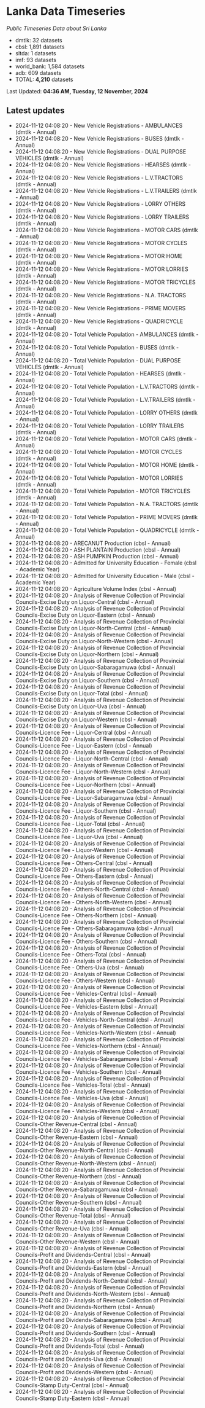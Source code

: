 # Lanka Data Timeseries
*Public Timeseries Data about Sri Lanka*

* dmtlk: 32 datasets
* cbsl: 1,891 datasets
* sltda: 1 datasets
* imf: 93 datasets
* world_bank: 1,584 datasets
* adb: 609 datasets
* TOTAL: **4,210** datasets

Last Updated: **04:36 AM, Tuesday, 12 November, 2024**

## Latest updates

* 2024-11-12 04:08:20 - New Vehicle Registrations - AMBULANCES (dmtlk - Annual)
* 2024-11-12 04:08:20 - New Vehicle Registrations - BUSES (dmtlk - Annual)
* 2024-11-12 04:08:20 - New Vehicle Registrations - DUAL PURPOSE VEHICLES (dmtlk - Annual)
* 2024-11-12 04:08:20 - New Vehicle Registrations - HEARSES (dmtlk - Annual)
* 2024-11-12 04:08:20 - New Vehicle Registrations - L.V.TRACTORS (dmtlk - Annual)
* 2024-11-12 04:08:20 - New Vehicle Registrations - L.V.TRAILERS (dmtlk - Annual)
* 2024-11-12 04:08:20 - New Vehicle Registrations - LORRY OTHERS (dmtlk - Annual)
* 2024-11-12 04:08:20 - New Vehicle Registrations - LORRY TRAILERS (dmtlk - Annual)
* 2024-11-12 04:08:20 - New Vehicle Registrations - MOTOR CARS (dmtlk - Annual)
* 2024-11-12 04:08:20 - New Vehicle Registrations - MOTOR CYCLES (dmtlk - Annual)
* 2024-11-12 04:08:20 - New Vehicle Registrations - MOTOR HOME (dmtlk - Annual)
* 2024-11-12 04:08:20 - New Vehicle Registrations - MOTOR LORRIES (dmtlk - Annual)
* 2024-11-12 04:08:20 - New Vehicle Registrations - MOTOR TRICYCLES (dmtlk - Annual)
* 2024-11-12 04:08:20 - New Vehicle Registrations - N.A. TRACTORS (dmtlk - Annual)
* 2024-11-12 04:08:20 - New Vehicle Registrations - PRIME MOVERS (dmtlk - Annual)
* 2024-11-12 04:08:20 - New Vehicle Registrations - QUADRICYCLE (dmtlk - Annual)
* 2024-11-12 04:08:20 - Total Vehicle Population - AMBULANCES (dmtlk - Annual)
* 2024-11-12 04:08:20 - Total Vehicle Population - BUSES (dmtlk - Annual)
* 2024-11-12 04:08:20 - Total Vehicle Population - DUAL PURPOSE VEHICLES (dmtlk - Annual)
* 2024-11-12 04:08:20 - Total Vehicle Population - HEARSES (dmtlk - Annual)
* 2024-11-12 04:08:20 - Total Vehicle Population - L.V.TRACTORS (dmtlk - Annual)
* 2024-11-12 04:08:20 - Total Vehicle Population - L.V.TRAILERS (dmtlk - Annual)
* 2024-11-12 04:08:20 - Total Vehicle Population - LORRY OTHERS (dmtlk - Annual)
* 2024-11-12 04:08:20 - Total Vehicle Population - LORRY TRAILERS (dmtlk - Annual)
* 2024-11-12 04:08:20 - Total Vehicle Population - MOTOR CARS (dmtlk - Annual)
* 2024-11-12 04:08:20 - Total Vehicle Population - MOTOR CYCLES (dmtlk - Annual)
* 2024-11-12 04:08:20 - Total Vehicle Population - MOTOR HOME (dmtlk - Annual)
* 2024-11-12 04:08:20 - Total Vehicle Population - MOTOR LORRIES (dmtlk - Annual)
* 2024-11-12 04:08:20 - Total Vehicle Population - MOTOR TRICYCLES (dmtlk - Annual)
* 2024-11-12 04:08:20 - Total Vehicle Population - N.A. TRACTORS (dmtlk - Annual)
* 2024-11-12 04:08:20 - Total Vehicle Population - PRIME MOVERS (dmtlk - Annual)
* 2024-11-12 04:08:20 - Total Vehicle Population - QUADRICYCLE (dmtlk - Annual)
* 2024-11-12 04:08:20 - ARECANUT Production (cbsl - Annual)
* 2024-11-12 04:08:20 - ASH PLANTAIN Production (cbsl - Annual)
* 2024-11-12 04:08:20 - ASH PUMPKIN Production (cbsl - Annual)
* 2024-11-12 04:08:20 - Admitted for University Education - Female (cbsl - Academic Year)
* 2024-11-12 04:08:20 - Admitted for University Education - Male (cbsl - Academic Year)
* 2024-11-12 04:08:20 - Agriculture Volume Index (cbsl - Annual)
* 2024-11-12 04:08:20 - Analysis of Revenue Collection of Provincial Councils-Excise Duty on Liquor-Central (cbsl - Annual)
* 2024-11-12 04:08:20 - Analysis of Revenue Collection of Provincial Councils-Excise Duty on Liquor-Eastern (cbsl - Annual)
* 2024-11-12 04:08:20 - Analysis of Revenue Collection of Provincial Councils-Excise Duty on Liquor-North-Central (cbsl - Annual)
* 2024-11-12 04:08:20 - Analysis of Revenue Collection of Provincial Councils-Excise Duty on Liquor-North-Western (cbsl - Annual)
* 2024-11-12 04:08:20 - Analysis of Revenue Collection of Provincial Councils-Excise Duty on Liquor-Northern (cbsl - Annual)
* 2024-11-12 04:08:20 - Analysis of Revenue Collection of Provincial Councils-Excise Duty on Liquor-Sabaragamuwa (cbsl - Annual)
* 2024-11-12 04:08:20 - Analysis of Revenue Collection of Provincial Councils-Excise Duty on Liquor-Southern (cbsl - Annual)
* 2024-11-12 04:08:20 - Analysis of Revenue Collection of Provincial Councils-Excise Duty on Liquor-Total (cbsl - Annual)
* 2024-11-12 04:08:20 - Analysis of Revenue Collection of Provincial Councils-Excise Duty on Liquor-Uva (cbsl - Annual)
* 2024-11-12 04:08:20 - Analysis of Revenue Collection of Provincial Councils-Excise Duty on Liquor-Western (cbsl - Annual)
* 2024-11-12 04:08:20 - Analysis of Revenue Collection of Provincial Councils-Licence Fee - Liquor-Central (cbsl - Annual)
* 2024-11-12 04:08:20 - Analysis of Revenue Collection of Provincial Councils-Licence Fee - Liquor-Eastern (cbsl - Annual)
* 2024-11-12 04:08:20 - Analysis of Revenue Collection of Provincial Councils-Licence Fee - Liquor-North-Central (cbsl - Annual)
* 2024-11-12 04:08:20 - Analysis of Revenue Collection of Provincial Councils-Licence Fee - Liquor-North-Western (cbsl - Annual)
* 2024-11-12 04:08:20 - Analysis of Revenue Collection of Provincial Councils-Licence Fee - Liquor-Northern (cbsl - Annual)
* 2024-11-12 04:08:20 - Analysis of Revenue Collection of Provincial Councils-Licence Fee - Liquor-Sabaragamuwa (cbsl - Annual)
* 2024-11-12 04:08:20 - Analysis of Revenue Collection of Provincial Councils-Licence Fee - Liquor-Southern (cbsl - Annual)
* 2024-11-12 04:08:20 - Analysis of Revenue Collection of Provincial Councils-Licence Fee - Liquor-Total (cbsl - Annual)
* 2024-11-12 04:08:20 - Analysis of Revenue Collection of Provincial Councils-Licence Fee - Liquor-Uva (cbsl - Annual)
* 2024-11-12 04:08:20 - Analysis of Revenue Collection of Provincial Councils-Licence Fee - Liquor-Western (cbsl - Annual)
* 2024-11-12 04:08:20 - Analysis of Revenue Collection of Provincial Councils-Licence Fee - Others-Central (cbsl - Annual)
* 2024-11-12 04:08:20 - Analysis of Revenue Collection of Provincial Councils-Licence Fee - Others-Eastern (cbsl - Annual)
* 2024-11-12 04:08:20 - Analysis of Revenue Collection of Provincial Councils-Licence Fee - Others-North-Central (cbsl - Annual)
* 2024-11-12 04:08:20 - Analysis of Revenue Collection of Provincial Councils-Licence Fee - Others-North-Western (cbsl - Annual)
* 2024-11-12 04:08:20 - Analysis of Revenue Collection of Provincial Councils-Licence Fee - Others-Northern (cbsl - Annual)
* 2024-11-12 04:08:20 - Analysis of Revenue Collection of Provincial Councils-Licence Fee - Others-Sabaragamuwa (cbsl - Annual)
* 2024-11-12 04:08:20 - Analysis of Revenue Collection of Provincial Councils-Licence Fee - Others-Southern (cbsl - Annual)
* 2024-11-12 04:08:20 - Analysis of Revenue Collection of Provincial Councils-Licence Fee - Others-Total (cbsl - Annual)
* 2024-11-12 04:08:20 - Analysis of Revenue Collection of Provincial Councils-Licence Fee - Others-Uva (cbsl - Annual)
* 2024-11-12 04:08:20 - Analysis of Revenue Collection of Provincial Councils-Licence Fee - Others-Western (cbsl - Annual)
* 2024-11-12 04:08:20 - Analysis of Revenue Collection of Provincial Councils-Licence Fee - Vehicles-Central (cbsl - Annual)
* 2024-11-12 04:08:20 - Analysis of Revenue Collection of Provincial Councils-Licence Fee - Vehicles-Eastern (cbsl - Annual)
* 2024-11-12 04:08:20 - Analysis of Revenue Collection of Provincial Councils-Licence Fee - Vehicles-North-Central (cbsl - Annual)
* 2024-11-12 04:08:20 - Analysis of Revenue Collection of Provincial Councils-Licence Fee - Vehicles-North-Western (cbsl - Annual)
* 2024-11-12 04:08:20 - Analysis of Revenue Collection of Provincial Councils-Licence Fee - Vehicles-Northern (cbsl - Annual)
* 2024-11-12 04:08:20 - Analysis of Revenue Collection of Provincial Councils-Licence Fee - Vehicles-Sabaragamuwa (cbsl - Annual)
* 2024-11-12 04:08:20 - Analysis of Revenue Collection of Provincial Councils-Licence Fee - Vehicles-Southern (cbsl - Annual)
* 2024-11-12 04:08:20 - Analysis of Revenue Collection of Provincial Councils-Licence Fee - Vehicles-Total (cbsl - Annual)
* 2024-11-12 04:08:20 - Analysis of Revenue Collection of Provincial Councils-Licence Fee - Vehicles-Uva (cbsl - Annual)
* 2024-11-12 04:08:20 - Analysis of Revenue Collection of Provincial Councils-Licence Fee - Vehicles-Western (cbsl - Annual)
* 2024-11-12 04:08:20 - Analysis of Revenue Collection of Provincial Councils-Other Revenue-Central (cbsl - Annual)
* 2024-11-12 04:08:20 - Analysis of Revenue Collection of Provincial Councils-Other Revenue-Eastern (cbsl - Annual)
* 2024-11-12 04:08:20 - Analysis of Revenue Collection of Provincial Councils-Other Revenue-North-Central (cbsl - Annual)
* 2024-11-12 04:08:20 - Analysis of Revenue Collection of Provincial Councils-Other Revenue-North-Western (cbsl - Annual)
* 2024-11-12 04:08:20 - Analysis of Revenue Collection of Provincial Councils-Other Revenue-Northern (cbsl - Annual)
* 2024-11-12 04:08:20 - Analysis of Revenue Collection of Provincial Councils-Other Revenue-Sabaragamuwa (cbsl - Annual)
* 2024-11-12 04:08:20 - Analysis of Revenue Collection of Provincial Councils-Other Revenue-Southern (cbsl - Annual)
* 2024-11-12 04:08:20 - Analysis of Revenue Collection of Provincial Councils-Other Revenue-Total (cbsl - Annual)
* 2024-11-12 04:08:20 - Analysis of Revenue Collection of Provincial Councils-Other Revenue-Uva (cbsl - Annual)
* 2024-11-12 04:08:20 - Analysis of Revenue Collection of Provincial Councils-Other Revenue-Western (cbsl - Annual)
* 2024-11-12 04:08:20 - Analysis of Revenue Collection of Provincial Councils-Profit and Dividends-Central (cbsl - Annual)
* 2024-11-12 04:08:20 - Analysis of Revenue Collection of Provincial Councils-Profit and Dividends-Eastern (cbsl - Annual)
* 2024-11-12 04:08:20 - Analysis of Revenue Collection of Provincial Councils-Profit and Dividends-North-Central (cbsl - Annual)
* 2024-11-12 04:08:20 - Analysis of Revenue Collection of Provincial Councils-Profit and Dividends-North-Western (cbsl - Annual)
* 2024-11-12 04:08:20 - Analysis of Revenue Collection of Provincial Councils-Profit and Dividends-Northern (cbsl - Annual)
* 2024-11-12 04:08:20 - Analysis of Revenue Collection of Provincial Councils-Profit and Dividends-Sabaragamuwa (cbsl - Annual)
* 2024-11-12 04:08:20 - Analysis of Revenue Collection of Provincial Councils-Profit and Dividends-Southern (cbsl - Annual)
* 2024-11-12 04:08:20 - Analysis of Revenue Collection of Provincial Councils-Profit and Dividends-Total (cbsl - Annual)
* 2024-11-12 04:08:20 - Analysis of Revenue Collection of Provincial Councils-Profit and Dividends-Uva (cbsl - Annual)
* 2024-11-12 04:08:20 - Analysis of Revenue Collection of Provincial Councils-Profit and Dividends-Western (cbsl - Annual)
* 2024-11-12 04:08:20 - Analysis of Revenue Collection of Provincial Councils-Stamp Duty-Central (cbsl - Annual)
* 2024-11-12 04:08:20 - Analysis of Revenue Collection of Provincial Councils-Stamp Duty-Eastern (cbsl - Annual)